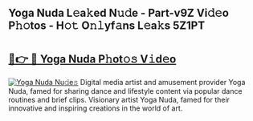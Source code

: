 ## Yoga Nuda L𝚎a𝚔ed N𝚞𝚍e - Part-v9Z Vi𝚍𝚎o P𝚑𝚘tos - H𝚘𝚝 O𝚗𝚕yf𝚊ns L𝚎a𝚔s 5Z1PT

# <h2><a href="http://kf71i8l.oniu.top/?m=Yoga+Nuda">🔗👉 🔴 Yoga Nuda P𝚑ot𝚘𝚜 V𝚒d𝚎o</a></h2>

[![Yoga Nuda Nu𝚍e𝚜](https://i.imgur.com/0qMVB7G.gif)](http://kf71i8l.oniu.top/?m=Yoga+Nuda)
Digital media artist and amusement provider Yoga Nuda, famed for sharing dance and lifestyle content via popular dance routines and brief clips. Visionary artist Yoga Nuda, famed for their innovative and inspiring creations in the world of art.  
